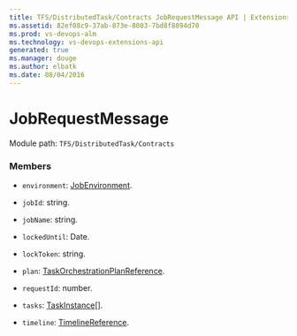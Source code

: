 ```yaml
---
title: TFS/DistributedTask/Contracts JobRequestMessage API | Extensions for Visual Studio Team Services
ms.assetid: 82ef08c9-37ab-873e-8003-7bd8f8894d70
ms.prod: vs-devops-alm
ms.technology: vs-devops-extensions-api
generated: true
ms.manager: douge
ms.author: elbatk
ms.date: 08/04/2016
---
```


# JobRequestMessage

Module path: `TFS/DistributedTask/Contracts`


### Members

* `environment`: [JobEnvironment](../../../TFS/DistributedTask/Contracts/JobEnvironment.md). 

* `jobId`: string. 

* `jobName`: string. 

* `lockedUntil`: Date. 

* `lockToken`: string. 

* `plan`: [TaskOrchestrationPlanReference](../../../TFS/DistributedTask/Contracts/TaskOrchestrationPlanReference.md). 

* `requestId`: number. 

* `tasks`: [TaskInstance](../../../TFS/DistributedTask/Contracts/TaskInstance.md)[]. 

* `timeline`: [TimelineReference](../../../TFS/DistributedTask/Contracts/TimelineReference.md). 

